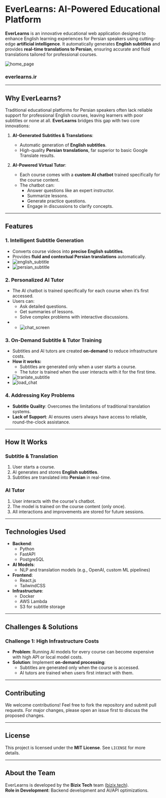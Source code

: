 # EverLearns: AI-Powered Educational Platform

**EverLearns** is an innovative educational web application designed to enhance English learning experiences for Persian speakers using cutting-edge **artificial intelligence**. It automatically generates **English subtitles** and provides **real-time translations to Persian**, ensuring accurate and fluid translations tailored for professional courses.

![home_page](images/home_page.png)
### everlearns.ir
---

## Why EverLearns?

Traditional educational platforms for Persian speakers often lack reliable support for professional English courses, leaving learners with poor subtitles or none at all. **EverLearns** bridges this gap with two core innovations:

1. **AI-Generated Subtitles & Translations**:
   - Automatic generation of **English subtitles**.
   - High-quality **Persian translations**, far superior to basic Google Translate results.

2. **AI-Powered Virtual Tutor**:
   - Each course comes with a **custom AI chatbot** trained specifically for the course content.
   - The chatbot can:
     - Answer questions like an expert instructor.
     - Summarize lessons.
     - Generate practice questions.
     - Engage in discussions to clarify concepts.

---

## Features

### 1. Intelligent Subtitle Generation
- Converts course videos into **precise English subtitles**.
- Provides **fluid and contextual Persian translations** automatically.
- ![english_subtitle](images/english_subtitle.png)
- ![persian_subtitle](images/persian_subtitle.png)

### 2. Personalized AI Tutor
- The AI chatbot is trained specifically for each course when it’s first accessed.
- Users can:
  - Ask detailed questions.
  - Get summaries of lessons.
  - Solve complex problems with interactive discussions.
- - ![chat_screen](images/chat_screen.png)

### 3. On-Demand Subtitle & Tutor Training
- Subtitles and AI tutors are created **on-demand** to reduce infrastructure costs.
- **How it works:**
  - Subtitles are generated only when a user starts a course.
  - The tutor is trained when the user interacts with it for the first time.
- ![tranlate_subtitle](images/translate_subtitle.png)
- ![load_chat](images/load_chat.png)

### 4. Addressing Key Problems
- **Subtitle Quality**: Overcomes the limitations of traditional translation systems.
- **Lack of Support**: AI ensures users always have access to reliable, round-the-clock assistance.

---

## How It Works

### Subtitle & Translation
1. User starts a course.
2. AI generates and stores **English subtitles**.
3. Subtitles are translated into **Persian** in real-time.

### AI Tutor
1. User interacts with the course's chatbot.
2. The model is trained on the course content (only once).
3. All interactions and improvements are stored for future sessions.

---

## Technologies Used

- **Backend**:
  - Python
  - FastAPI
  - PostgreSQL
- **AI Models**:
  - NLP and translation models (e.g., OpenAI, custom ML pipelines)
- **Frontend**:
  - React.js
  - TailwindCSS
- **Infrastructure**:
  - Docker
  - AWS Lambda
  - S3 for subtitle storage

---

## Challenges & Solutions

### Challenge 1: High Infrastructure Costs
- **Problem**: Running AI models for every course can become expensive with high API or local model costs.
- **Solution**: Implement **on-demand processing**:
  - Subtitles are generated only when the course is accessed.
  - AI tutors are trained when users first interact with them.

---

## Contributing

We welcome contributions! Feel free to fork the repository and submit pull requests. For major changes, please open an issue first to discuss the proposed changes.

---

## License

This project is licensed under the **MIT License**. See `LICENSE` for more details.

---

## About the Team

EverLearns is developed by the **Bizix Tech** team ([bizix.tech](https://bizix.tech)).  
**Role in Development**: Backend development and AI/API optimizations.
